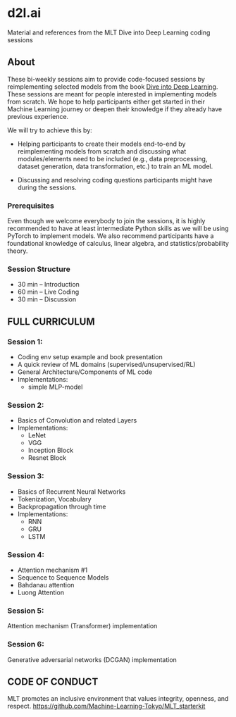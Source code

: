 # d2l.ai
Material and references from the MLT Dive into Deep Learning coding sessions

## About
These bi-weekly sessions aim to provide code-focused sessions by reimplementing selected models from the book [Dive into Deep Learning](https://d2l.ai). These sessions are meant for people interested in implementing models from scratch. We hope to help participants either get started in their Machine Learning journey or deepen their knowledge if they already have previous experience.

We will try to achieve this by:

- Helping participants to create their models end-to-end by reimplementing models from scratch and discussing what modules/elements need to be included (e.g., data preprocessing, dataset generation, data transformation, etc.) to train an ML model.

- Discussing and resolving coding questions participants might have during the sessions.

### Prerequisites
Even though we welcome everybody to join the sessions, it is highly recommended to have at least intermediate Python skills as we will be using PyTorch to implement models. We also recommend participants have a foundational knowledge of calculus, linear algebra, and statistics/probability theory.

### Session Structure
- 30 min – Introduction
- 60 min – Live Coding 
- 30 min – Discussion

## FULL CURRICULUM
### Session 1:
- Coding env setup example and book presentation
- A quick review of ML domains (supervised/unsupervised/RL)
- General Architecture/Components of ML code
- Implementations:
  - simple MLP-model

### Session 2:
- Basics of Convolution and related Layers
- Implementations:
  - LeNet
  - VGG
  - Inception Block
  - Resnet Block

### Session 3:
- Basics of Recurrent Neural Networks
- Tokenization, Vocabulary
- Backpropagation through time
- Implementations:
  - RNN
  - GRU
  - LSTM

### Session 4:
- Attention mechanism #1
- Sequence to Sequence Models
- Bahdanau attention
- Luong Attention

### Session 5:
Attention mechanism (Transformer) implementation

### Session 6:
Generative adversarial networks (DCGAN) implementation

## CODE OF CONDUCT
MLT promotes an inclusive environment that values integrity, openness, and respect. https://github.com/Machine-Learning-Tokyo/MLT_starterkit
